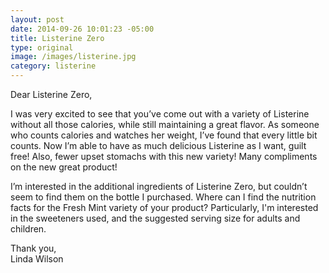 ```yaml
---
layout: post
date: 2014-09-26 10:01:23 -05:00
title: Listerine Zero
type: original
image: /images/listerine.jpg
category: listerine
---
```


Dear Listerine Zero,

I was very excited to see that you’ve come out with a variety of Listerine without all those calories, while still maintaining a great flavor. As someone who counts calories and watches her weight, I’ve found that every little bit counts. Now I’m able to have as much delicious Listerine as I want, guilt free! Also, fewer upset stomachs with this new variety! Many compliments on the new great product!

I’m interested in the additional ingredients of Listerine Zero, but couldn’t seem to find them on the bottle I purchased. Where can I find the nutrition facts for the Fresh Mint variety of your product? Particularly, I'm interested in the sweeteners used, and the suggested serving size for adults and children.

Thank you,   
Linda Wilson